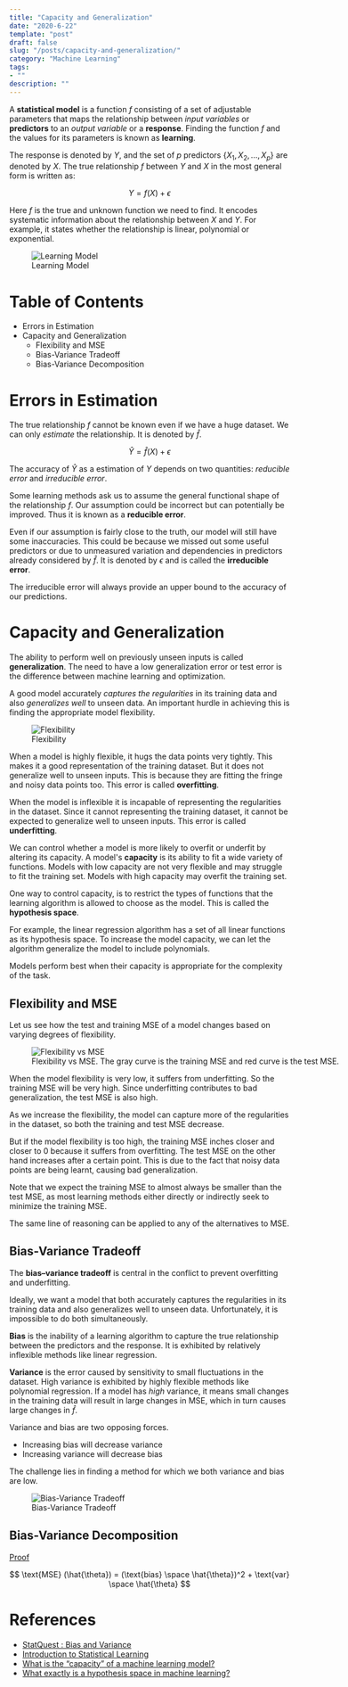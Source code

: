 ```yaml
---
title: "Capacity and Generalization"
date: "2020-6-22"
template: "post"
draft: false
slug: "/posts/capacity-and-generalization/"
category: "Machine Learning"
tags:
- ""
description: ""
---
```


A **statistical model** is a function $f$ consisting of a set of adjustable parameters that maps the relationship between *input variables* or **predictors** to an *output variable* or a **response**. Finding the function $f$ and the values for its parameters is known as **learning**.

The response is denoted by $Y$, and the set of $p$ predictors $\lbrace X_1, X_2, ... , X_p\rbrace$ are denoted by $X$. The true relationship $f$ between $Y$ and $X$ in the most general form is written as:

$$
Y = f(X) + \epsilon
$$

Here $f$ is the true and unknown function we need to find. It encodes systematic information about the relationship between $X$ and $Y$. For example, it states whether the relationship is linear, polynomial or exponential.

<figure style="width: 900px">
	<img src="/media/machine learning/basics/learning model.svg" alt="Learning Model">
	<figcaption>Learning Model</figcaption>
</figure>

# Table of Contents

- Errors in Estimation
- Capacity and Generalization
	- Flexibility and MSE
	- Bias-Variance Tradeoff
	- Bias-Variance Decomposition

# Errors in Estimation

The true relationship $f$ cannot be known even if we have a huge dataset. We can only *estimate* the relationship. It is denoted by $\hat{f}$.

$$
\hat{Y} = \hat{f}(X) + \epsilon
$$

The accuracy of $\hat{Y}$ as a estimation of $Y$ depends on two quantities: *reducible error* and *irreducible error*.

Some learning methods ask us to assume the general functional shape of the relationship $f$. Our assumption could be incorrect but can potentially be improved. Thus it is known as a **reducible error**.

Even if our assumption is fairly close to the truth, our model will still have some inaccuracies. This could be because we missed out some useful predictors or due to unmeasured variation and dependencies in predictors already considered by $\hat{f}$. It is denoted by $\epsilon$ and is called the **irreducible error**.

The irreducible error will always provide an upper bound to the accuracy of our predictions.

# Capacity and Generalization

The ability to perform well on previously unseen inputs is called **generalization**. The need to have a low generalization error or test error is the difference between machine learning and optimization.

A good model accurately *captures the regularities* in its training data and also *generalizes well* to unseen data. An important hurdle in achieving this is finding the appropriate model flexibility.

<figure style="width: 600px">
	<img src="/media/machine learning/basics/flexibility.png" alt="Flexibility">
	<figcaption>Flexibility</figcaption>
</figure>

When a model is highly flexible, it hugs the data points very tightly. This makes it a good representation of the training dataset. But it does not generalize well to unseen inputs. This is because they are fitting the fringe and noisy data points too. This error is called **overfitting**.

When the model is inflexible it is incapable of representing the regularities in the dataset. Since it cannot representing the training dataset, it cannot be expected to generalize well to unseen inputs. This error is called **underfitting**.

We can control whether a model is more likely to overfit or underfit by altering its capacity. A model's **capacity** is its ability to fit a wide variety of functions. Models with low capacity are not very flexible and may struggle to fit the training set. Models with high capacity may overfit the training set.

One way to control capacity, is to restrict the types of functions that the learning algorithm is allowed to choose as the model. This is called the **hypothesis space**.

For example, the linear regression algorithm has a set of all linear functions as its hypothesis space. To increase the model capacity, we can let the algorithm generalize the model to include polynomials.

Models perform best when their capacity is appropriate for the complexity of the task.

## Flexibility and MSE

Let us see how the test and training MSE of a model changes based on varying degrees of flexibility.

<figure style="width: 900px">
	<img src="/media/machine learning/basics/u-shape.png" alt="Flexibility vs MSE">
	<figcaption>Flexibility vs MSE. The gray curve is the training MSE and red curve is the test MSE.</figcaption>
</figure>

When the model flexibility is very low, it suffers from underfitting. So the training MSE will be very high. Since underfitting contributes to bad generalization, the test MSE is also high.

As we increase the flexibility, the model can capture more of the regularities in the dataset, so both the training and test MSE decrease.

But if the model flexibility is too high, the training MSE inches closer and closer to $0$ because it suffers from overfitting. The test MSE on the other hand increases after a certain point. This is due to the fact that noisy data points are being learnt, causing bad generalization.

Note that we expect the training MSE to almost always be smaller than the test MSE, as most learning methods either directly or indirectly seek to minimize the training MSE.

The same line of reasoning can be applied to any of the alternatives to MSE.

## Bias-Variance Tradeoff

The **bias–variance tradeoff** is central in the conflict to prevent overfitting and underfitting.

Ideally, we want a model that both accurately captures the regularities in its training data and also generalizes well to unseen data. Unfortunately, it is impossible to do both simultaneously.

**Bias** is the inability of a learning algorithm to capture the true relationship between the predictors and the response. It is exhibited by relatively inflexible methods like linear regression.

**Variance** is the error caused by sensitivity to small fluctuations in the dataset. High variance is exhibited by highly flexible methods like polynomial regression. If a model has *high* variance, it means small changes in the training data will result in large changes in MSE, which in turn causes large changes in $\hat{f}$.

Variance and bias are two opposing forces.

- Increasing bias will decrease variance
- Increasing variance will decrease bias

The challenge lies in finding a method for which we both variance and bias are low.

<figure style="width: 700px">
	<img src="/media/machine learning/basics/bias-variance.png" alt="Bias-Variance Tradeoff">
	<figcaption>Bias-Variance Tradeoff</figcaption>
</figure>

## Bias-Variance Decomposition

[Proof](https://youtu.be/C3nIFH649wY)

$$
\text{MSE} (\hat{\theta}) = (\text{bias} \space \hat{\theta})^2 + \text{var} \space \hat{\theta}
$$

# References

- [StatQuest : Bias and Variance](https://www.youtube.com/watch?v=EuBBz3bI-aA)
- [Introduction to Statistical Learning](http://faculty.marshall.usc.edu/gareth-james/ISL/)
- [What is the “capacity” of a machine learning model?](https://stats.stackexchange.com/questions/312424/what-is-the-capacity-of-a-machine-learning-model/312578)
- [What exactly is a hypothesis space in machine learning?](https://stats.stackexchange.com/questions/183989/what-exactly-is-a-hypothesis-space-in-machine-learning)
